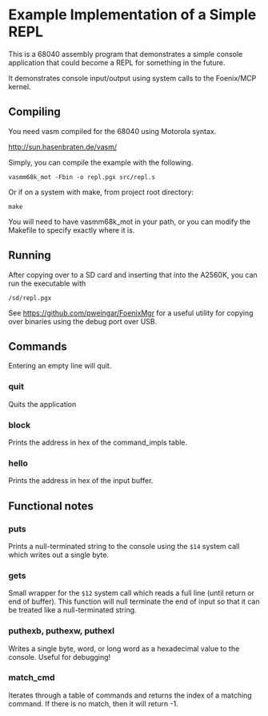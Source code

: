 # Example Implementation of a Simple REPL

This is a 68040 assembly program that demonstrates a simple console application that could become a REPL for something in the future.

It demonstrates console input/output using system calls to the Foenix/MCP kernel.

## Compiling

You need vasm compiled for the 68040 using Motorola syntax.

http://sun.hasenbraten.de/vasm/

Simply, you can compile the example with the following.

`vasmm68k_mot -Fbin -o repl.pgx src/repl.s`

Or if on a system with make, from project root directory:

`make` 

You will need to have vasmm68k_mot in your path, or you can modify the Makefile to specify exactly where it is.

## Running

After copying over to a SD card and inserting that into the A2560K, you can run the executable with

`/sd/repl.pgx`

See https://github.com/pweingar/FoenixMgr for a useful utility for copying over binaries using the debug port over USB.

## Commands

Entering an empty line will quit.

### quit

Quits the application

### block

Prints the address in hex of the command_impls table.

### hello

Prints the address in hex of the input buffer.

## Functional notes

### puts

Prints a null-terminated string to the console using the `$14` system call which writes out a single byte.

### gets

Small wrapper for the `$12` system call which reads a full line (until return or end of buffer). This function will null terminate the end of input so that it can be treated like a null-terminated string.

### puthexb, puthexw, puthexl

Writes a single byte, word, or long word as a hexadecimal value to the console. Useful for debugging!

### match_cmd

Iterates through a table of commands and returns the index of a matching command. If there is no match, then it will return -1.
